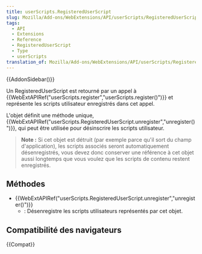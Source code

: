 ```yaml
---
title: userScripts.RegisteredUserScript
slug: Mozilla/Add-ons/WebExtensions/API/userScripts/RegisteredUserScript
tags:
  - API
  - Extensions
  - Reference
  - RegisteredUserScript
  - Type
  - userScripts
translation_of: Mozilla/Add-ons/WebExtensions/API/userScripts/RegisteredUserScript
---
```


{{AddonSidebar()}}

Un RegisteredUserScript est retourné par un appel à {{WebExtAPIRef("userScripts.register","userScripts.register()")}} et représente les scripts utilisateur enregistrés dans cet appel.

L'objet définit une méthode unique, {{WebExtAPIRef("userScripts.RegisteredUserScript.unregister","unregister()")}}, qui peut être utilisée pour désinscrire les scripts utilisateur.

> **Note :** Si cet objet est détruit (par exemple parce qu'il sort du champ d'application), les scripts associés seront automatiquement désenregistrés, vous devez donc conserver une référence à cet objet aussi longtemps que vous voulez que les scripts de contenu restent enregistrés.

## Méthodes

- {{WebExtAPIRef("userScripts.RegisteredUserScript.unregister","unregister()")}}
  - : Désenregistre les scripts utilisateurs représentés par cet objet.

## Compatibilité des navigateurs

{{Compat}}
